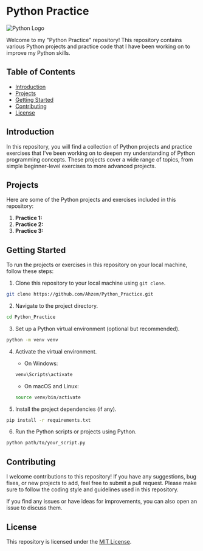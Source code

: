 # Python Practice

![Python Logo](https://www.python.org/static/community_logos/python-logo.png)

Welcome to my "Python Practice" repository! 
This repository contains various Python projects and practice code that I have been working on to improve my Python skills.

## Table of Contents

- [Introduction](#introduction)
- [Projects](#projects)
- [Getting Started](#getting-started)
- [Contributing](#contributing)
- [License](#license)

## Introduction

In this repository, you will find a collection of Python projects and practice exercises that I've been working on to deepen my understanding of Python programming concepts. These projects cover a wide range of topics, from simple beginner-level exercises to more advanced projects.

## Projects

Here are some of the Python projects and exercises included in this repository:

1. **Practice 1:** 
2. **Practice 2:** 
3. **Practice 3:**

   
## Getting Started

To run the projects or exercises in this repository on your local machine, follow these steps:

1. Clone this repository to your local machine using `git clone`.

```bash
git clone https://github.com/Ahzem/Python_Practice.git
```

2. Navigate to the project directory.

```bash
cd Python_Practice
```

3. Set up a Python virtual environment (optional but recommended).

```bash
python -m venv venv
```

4. Activate the virtual environment.

   - On Windows:

   ```bash
   venv\Scripts\activate
   ```

   - On macOS and Linux:

   ```bash
   source venv/bin/activate
   ```

5. Install the project dependencies (if any).

```bash
pip install -r requirements.txt
```

6. Run the Python scripts or projects using Python.

```bash
python path/to/your_script.py
```

## Contributing

I welcome contributions to this repository! If you have any suggestions, bug fixes, or new projects to add, feel free to submit a pull request. 
Please make sure to follow the coding style and guidelines used in this repository.

If you find any issues or have ideas for improvements, you can also open an issue to discuss them.

## License

This repository is licensed under the [MIT License](LICENSE).
